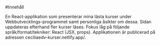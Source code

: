 #Innehåll

En React-applikation som presenterar mina lästa kurser under Webbutvecklings-programmet samt personliga åsikter om dessa. 
Sidan uppdateras efterhand fler kurser läses. Fokus låg på följande språk/format/tekniker: React (JSX, props).
Applikationen är publicerad på adressen ceciliaedv-kurser.netlify.app/.
